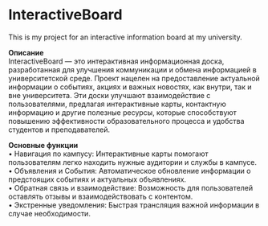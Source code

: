 # InteractiveBoard
This is my project for an interactive information board at my university.

__Описание__    
InteractiveBoard — это интерактивная информационная доска, разработанная для улучшения коммуникации и обмена информацией в университетской среде. Проект нацелен на предоставление актуальной информации о событиях, акциях и важных новостях, как внутри, так и вне университета. Эти доски улучшают взаимодействие с пользователями, предлагая интерактивные карты, контактную информацию и другие полезные ресурсы, которые способствуют повышению эффективности образовательного процесса и удобства студентов и преподавателей.

__Основные функции__    
 • Навигация по кампусу: Интерактивные карты помогают пользователям легко находить нужные аудитории и службы в кампусе.  
 • Объявления и События: Автоматическое обновление информации о предстоящих событиях и актуальных объявлениях.  
 • Обратная связь и взаимодействие: Возможность для пользователей оставлять отзывы и взаимодействовать с контентом.  
 • Экстренные уведомления: Быстрая трансляция важной информации в случае необходимости.
